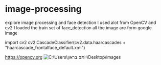 # image-processing
explore image processing and face detection
I used alot from OpenCV and cv2
I loaded the train set of face_detection 
all the image are form google image

import cv2
cv2.CascadeClassifier(cv2.data.haarcascades + "haarcascade_frontalface_default.xml")

https://opencv.org
![C:\Users\יותם בראון\Desktop\images](images.jpg)
